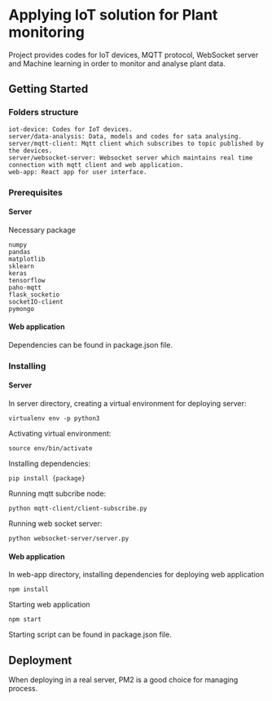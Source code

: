 # Applying IoT solution for Plant monitoring

Project provides codes for IoT devices, MQTT protocol, WebSocket server and Machine learning in order to monitor and analyse plant data.

## Getting Started

### Folders structure
```
iot-device: Codes for IoT devices.
server/data-analysis: Data, models and codes for sata analysing.
server/mqtt-client: Mqtt client which subscribes to topic published by the devices.
server/websocket-server: Websocket server which maintains real time connection with mqtt client and web application.
web-app: React app for user interface.
```
### Prerequisites

#### Server

Necessary package

```
numpy
pandas
matplotlib
sklearn
keras
tensorflow
paho-mqtt
flask_socketio
socketIO-client
pymongo
```

#### Web application

Dependencies can be found in package.json file.

### Installing

#### Server

In server directory, creating a virtual environment for deploying server:
```
virtualenv env -p python3
```

Activating virtual environment:
```
source env/bin/activate
```

Installing dependencies:
```
pip install {package}
```

Running mqtt subcribe node:
```
python mqtt-client/client-subscribe.py
```

Running web socket server:
```
python websocket-server/server.py
```

#### Web application
In web-app directory, installing dependencies for deploying web application
```
npm install
```

Starting web application
```
npm start
```

Starting script can be found in package.json file.

## Deployment
When deploying in a real server, PM2 is a good choice for managing process.